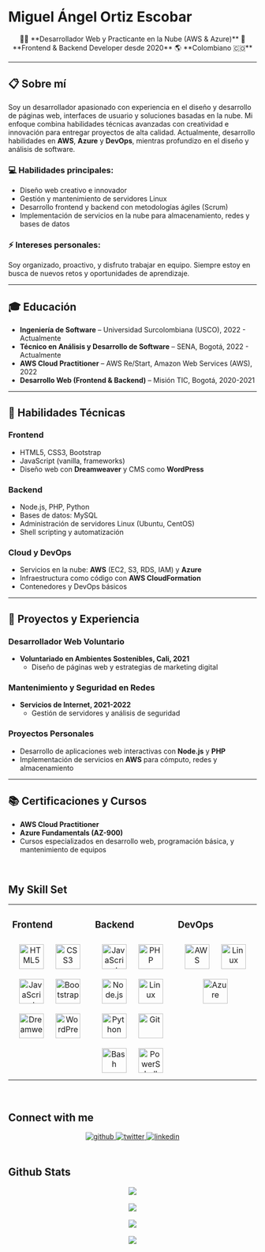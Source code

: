 # Miguel Ángel Ortiz Escobar  

<div align="center">
👨‍💻 **Desarrollador Web y Practicante en la Nube (AWS & Azure)**  
🚀 **Frontend & Backend Developer desde 2020**  
🌎 **Colombiano 🇨🇴**  
</div>  

---

## 📋 Sobre mí  
Soy un desarrollador apasionado con experiencia en el diseño y desarrollo de páginas web, interfaces de usuario y soluciones basadas en la nube. Mi enfoque combina habilidades técnicas avanzadas con creatividad e innovación para entregar proyectos de alta calidad. Actualmente, desarrollo habilidades en **AWS**, **Azure** y **DevOps**, mientras profundizo en el diseño y análisis de software.  

### 💻 Habilidades principales:  
- Diseño web creativo e innovador  
- Gestión y mantenimiento de servidores Linux  
- Desarrollo frontend y backend con metodologías ágiles (Scrum)  
- Implementación de servicios en la nube para almacenamiento, redes y bases de datos  

### ⚡ Intereses personales:  
Soy organizado, proactivo, y disfruto trabajar en equipo. Siempre estoy en busca de nuevos retos y oportunidades de aprendizaje.  

---

## 🎓 Educación  
- **Ingeniería de Software** – Universidad Surcolombiana (USCO), 2022 - Actualmente  
- **Técnico en Análisis y Desarrollo de Software** – SENA, Bogotá, 2022 - Actualmente  
- **AWS Cloud Practitioner** – AWS Re/Start, Amazon Web Services (AWS), 2022  
- **Desarrollo Web (Frontend & Backend)** – Misión TIC, Bogotá, 2020-2021  

---

## 🔧 Habilidades Técnicas  

### **Frontend**  
- HTML5, CSS3, Bootstrap  
- JavaScript (vanilla, frameworks)  
- Diseño web con **Dreamweaver** y CMS como **WordPress**  

### **Backend**  
- Node.js, PHP, Python  
- Bases de datos: MySQL  
- Administración de servidores Linux (Ubuntu, CentOS)  
- Shell scripting y automatización  

### **Cloud y DevOps**  
- Servicios en la nube: **AWS** (EC2, S3, RDS, IAM) y **Azure**  
- Infraestructura como código con **AWS CloudFormation**  
- Contenedores y DevOps básicos  

---

## 🚀 Proyectos y Experiencia  

### **Desarrollador Web Voluntario**  
- **Voluntariado en Ambientes Sostenibles, Cali, 2021**  
  - Diseño de páginas web y estrategias de marketing digital  

### **Mantenimiento y Seguridad en Redes**  
- **Servicios de Internet, 2021-2022**  
  - Gestión de servidores y análisis de seguridad  

### **Proyectos Personales**  
- Desarrollo de aplicaciones web interactivas con **Node.js** y **PHP**  
- Implementación de servicios en **AWS** para cómputo, redes y almacenamiento  

---

## 📚 Certificaciones y Cursos  
- **AWS Cloud Practitioner**  
- **Azure Fundamentals (AZ-900)**  
- Cursos especializados en desarrollo web, programación básica, y mantenimiento de equipos  



<br/>  


## My Skill Set  
<table><tr><td valign="top" width="33%">



### Frontend  
<div align="center">  
<img style="margin: 10px" src="https://profilinator.rishav.dev/skills-assets/html5-original-wordmark.svg" alt="HTML5" height="50" />  
<img style="margin: 10px" src="https://profilinator.rishav.dev/skills-assets/css3-original-wordmark.svg" alt="CSS3" height="50" />  
<img style="margin: 10px" src="https://profilinator.rishav.dev/skills-assets/javascript-original.svg" alt="JavaScript" height="50" />  
<img style="margin: 10px" src="https://profilinator.rishav.dev/skills-assets/bootstrap-plain.svg" alt="Bootstrap" height="50" />  
<img style="margin: 10px" src="https://profilinator.rishav.dev/skills-assets/adobedreamweaver.png" alt="Dreamweaver " height="50" />  
<img style="margin: 10px" src="https://profilinator.rishav.dev/skills-assets/wordpress.png" alt="WordPress" height="50" />  
</div>

</td><td valign="top" width="33%">



### Backend  
<div align="center">  
<img style="margin: 10px" src="https://profilinator.rishav.dev/skills-assets/javascript-original.svg" alt="JavaScript" height="50" />  
<img style="margin: 10px" src="https://profilinator.rishav.dev/skills-assets/php-original.svg" alt="PHP" height="50" />  
<img style="margin: 10px" src="https://profilinator.rishav.dev/skills-assets/nodejs-original-wordmark.svg" alt="Node.js" height="50" />  
<img style="margin: 10px" src="https://profilinator.rishav.dev/skills-assets/linux-original.svg" alt="Linux" height="50" />  
<img style="margin: 10px" src="https://profilinator.rishav.dev/skills-assets/python-original.svg" alt="Python" height="50" />  
<img style="margin: 10px" src="https://profilinator.rishav.dev/skills-assets/git-scm-icon.svg" alt="Git" height="50" />  
<img style="margin: 10px" src="https://profilinator.rishav.dev/skills-assets/gnu_bash-icon.svg" alt="Bash" height="50" />  
<img style="margin: 10px" src="https://profilinator.rishav.dev/skills-assets/powershell.png" alt="PowerShell" height="50" />  
</div>

</td><td valign="top" width="33%">



### DevOps  
<div align="center">  
<img style="margin: 10px" src="https://profilinator.rishav.dev/skills-assets/amazonwebservices-original-wordmark.svg" alt="AWS" height="50" />  
<img style="margin: 10px" src="https://profilinator.rishav.dev/skills-assets/linux-original.svg" alt="Linux" height="50" />  
<img style="margin: 10px" src="https://profilinator.rishav.dev/skills-assets/microsoft_azure-icon.svg" alt="Azure" height="50" />  
</div>

</td></tr></table>  

<br/>  


## Connect with me  
<div align="center">
<a href="https://github.com/MiguelOrtiz11" target="_blank">
<img src=https://img.shields.io/badge/github-%2324292e.svg?&style=for-the-badge&logo=github&logoColor=white alt=github style="margin-bottom: 5px;" />
</a>
<a href="https://x.com/miguel_ortiz_13" target="_blank">
<img src=https://img.shields.io/badge/twitter-%2300acee.svg?&style=for-the-badge&logo=twitter&logoColor=white alt=twitter style="margin-bottom: 5px;" />
</a>
<a href="https://linkedin.com/in/miguel-ortiz13" target="_blank">
<img src=https://img.shields.io/badge/linkedin-%231E77B5.svg?&style=for-the-badge&logo=linkedin&logoColor=white alt=linkedin style="margin-bottom: 5px;" />
</a>
</div>  
  

<br/>  


## Github Stats  
<div align="center"><img src="https://github-readme-stats.vercel.app/api?username=MiguelOrtiz11&show_icons=true&count_private=true&hide_border=true" align="center" /></div>  

<br/>  

<div align="center"><img src="https://spotify-github-profile.vercel.app/api/view?uid=sioszd7uqw91kulffilx40hq0&cover_image=true&theme=novatorem&bar_color=53b14f&bar_color_cover=true" /></div>  

<br/>  

<div align="center">
<img src="https://komarev.com/ghpvc/?username=MiguelOrtiz11&&style=flat-square" align="center" />
</div>  
  

<br/>  

<div align="center">
            <a href="https://www.buymeacoffee.com/MiguelOrtiz11" target="_blank" style="display: inline-block;">
                <img
                    src="https://img.shields.io/badge/Donate-Buy%20Me%20A%20Coffee-orange.svg?style=flat-square" 
                    align="center"
                />
            </a></div>
<br />


